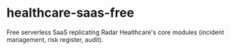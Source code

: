 # healthcare-saas-free


Free serverless SaaS replicating Radar Healthcare's core modules (incident management, risk register, audit).